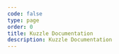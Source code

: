 ```yaml
---
code: false
type: page
order: 0
title: Kuzzle Documentation
description: Kuzzle Documentation
---
```


<Redirect to="core/2/guides/introduction/what-is-kuzzle" />
